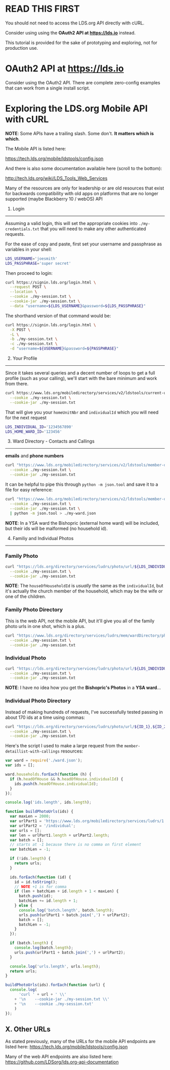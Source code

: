 READ THIS FIRST
===============

You should not need to access the LDS.org API directly with cURL.

Consider using using the **OAuth2 API at <https://lds.io>** instead.

This tutorial is provided for the sake of prototyping and exploring, not for production use.

OAuth2 API at <https://lds.io>
=================

Consider using the OAuth2 API. There are complete zero-config examples that can work from a single install script.

Exploring the LDS.org Mobile API with cURL
=================

**NOTE**: Some APIs have a trailing slash. Some don't. **It matters which is which**.

The Mobile API is listed here:

<https://tech.lds.org/mobile/ldstools/config.json>

And there is also some documentation available here (scroll to the bottom):

<http://tech.lds.org/wiki/LDS_Tools_Web_Services>

Many of the resources are only for leadership or are old resources that exist for backwards compatibility with old apps on platforms that are no longer supported (maybe Blackberry 10 / webOS) API

1. Login
--------

Assuming a valid login, this will set the appropriate cookies into `./my-credentials.txt` that you will need to make any other authenticated requests.

For the ease of copy and paste, first set your username and passphrase as variables in your shell:

```bash
LDS_USERNAME='joesmith'
LDS_PASSPHRASE='super secret'
```

Then proceed to login:

```bash
curl https://signin.lds.org/login.html \
  --request POST \
  --location \
  --cookie ./my-session.txt \
  --cookie-jar ./my-session.txt \
  --data "username=${LDS_USERNAME}&password=${LDS_PASSPHRASE}"
```

The shorthand version of that command would be:

```bash
curl https://signin.lds.org/login.html \
  -X POST \
  -L \
  -b ./my-session.txt \
  -c ./my-session.txt \
  -d "username=${USERNAME}&password=${PASSPHRASE}"
```

2. Your Profile
---------------

Since it takes several queries and a decent number of loops to get a full profile (such as your calling), we'll start with the bare minimum and work from there.

```bash
curl https://www.lds.org/mobiledirectory/services/v2/ldstools/current-user-detail \
  --cookie ./my-session.txt \
  --cookie-jar ./my-session.txt
```

That will give you your `homeUnitNbr` and `individualId` which you will need for the next request

```bash
LDS_INDIVIDUAL_ID='1234567890'
LDS_HOME_WARD_ID='123456'
```

3. Ward Directory - Contacts and Callings
------------

**emails** and **phone numbers**

```bash
curl "https://www.lds.org/mobiledirectory/services/v2/ldstools/member-detaillist-with-callings/${LDS_HOME_WARD_ID}" \
  --cookie ./my-session.txt \
  --cookie-jar ./my-session.txt
```

It can be helpful to pipe this through `python -m json.tool` and save it to a file for easy reference:

```bash
curl "https://www.lds.org/mobiledirectory/services/v2/ldstools/member-detaillist-with-callings/${LDS_HOME_WARD_ID}" \
  --cookie ./my-session.txt \
  --cookie-jar ./my-session.txt \
  | python -m json.tool > ./my-ward.json
```

**NOTE**: In a YSA ward the Bishopric (external home ward) will be included, but their ids will be malformed (no household id).

4. Familiy and Individual Photos
------------

### Family Photo

```bash
curl "https://lds.org/directory/services/ludrs/photo/url/${LDS_INDIVIDUAL_ID}/household" \
  --cookie ./my-session.txt \
  --cookie-jar ./my-session.txt
```

**NOTE**: The `houseOfHouseholdId` is *usually* the same as the `individualId`, but it's actually the church member of the household, which may be the wife or one of the children.

### Family Photo Directory

This is the web API, not the mobile API, but it'll give you all of the family photo urls in one shot, which is a plus.

```bash
curl "https://www.lds.org/directory/services/ludrs/mem/wardDirectory/photos/${LDS_HOME_WARD_ID}" \
  --cookie ./my-session.txt \
  --cookie-jar ./my-session.txt
```

### Individual Photo

```bash
curl "https://lds.org/directory/services/ludrs/photo/url/${LDS_INDIVIDUAL_ID}/individual" \
  --cookie ./my-session.txt \
  --cookie-jar ./my-session.txt
```

**NOTE**: I have no idea how you get the **Bishopric's Photos** in a **YSA ward**...

### Individual Photo Directory

Instead of making hundreds of requests, I've successfully tested passing in about 170 ids at a time using commas:

```bash
curl "https://lds.org/directory/services/ludrs/photo/url/${ID_1},${ID_2},${ID_3}/individual" \
  --cookie ./my-session.txt \
  --cookie-jar ./my-session.txt
```

Here's the script I used to make a large request from the `member-detaillist-with-callings` resources:

```javascript
var ward = require('./ward.json');
var ids = [];

ward.households.forEach(function (h) {
  if (h.headOfHouse && h.headOfHouse.individualId) {
    ids.push(h.headOfHouse.individualId);
  }
});

console.log('ids.length', ids.length);

function buildPhotoUrls(ids) {
  var maxLen = 2000;
  var urlPart1 = 'https://www.lds.org/mobiledirectory/services/ludrs/1.1/photo/url/';
  var urlPart2 = '/individual';
  var urls = [];
  var len = urlPart1.length + urlPart2.length;
  var batch = [];
  // starts at -1 because there is no comma on first element
  var batchLen = -1;

  if (!ids.length) {
    return urls;
  }

  ids.forEach(function (id) {
    id = id.toString();
    // NOTE +1 is for comma
    if (len + batchLen + id.length + 1 < maxLen) {
      batch.push(id);
      batchLen += id.length + 1;
    } else {
      console.log('batch.length', batch.length);
      urls.push(urlPart1 + batch.join(',') + urlPart2);
      batch = [];
      batchLen = -1;
    }
  });

  if (batch.length) {
    console.log(batch.length);
    urls.push(urlPart1 + batch.join(',') + urlPart2);
  }

  console.log('urls.length', urls.length);
  return urls;
}

buildPhotoUrls(ids).forEach(function (url) {
  console.log(
      'curl ' + url + ' \\'
    + '\n    --cookie-jar ./my-session.txt \\'
    + '\n    --cookie ./my-session.txt'
    )
});
```

X. Other URLs
-------------

As stated previously, many of the URLs for the mobile API endpoints are listed here:
<https://tech.lds.org/mobile/ldstools/config.json>

Many of the web API endpoints are also listed here:
<https://github.com/LDSorg/lds.org-api-documentation>
